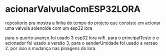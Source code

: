 # acionarValvulaComESP32LORA
repositorio pra mostra a linha do tempo do projeto que consiste em acionar uma valvula solenoide com um esp32 lora



para o querto avanço foi usado 3 esp32 lora wifi. para o principalTeste e o acionador foi usado a versão 3, para o senderUmidade foi usado a versao 2. por isso a mudança nas pinagens do lora.
